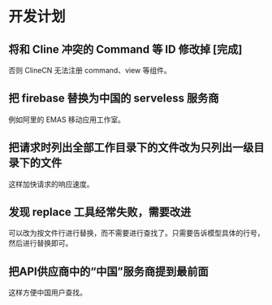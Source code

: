 # 开发计划

## 将和 Cline 冲突的 Command 等 ID 修改掉 [完成]

否则 ClineCN 无法注册 command、view 等组件。

## 把 firebase 替换为中国的 serveless 服务商

例如阿里的 EMAS 移动应用工作室。

## 把请求时列出全部工作目录下的文件改为只列出一级目录下的文件

这样加快请求的响应速度。

## 发现 replace 工具经常失败，需要改进

可以改为按文件行进行替换，而不需要进行查找了。只需要告诉模型具体的行号，然后进行替换即可。

## 把API供应商中的“中国”服务商提到最前面

这样方便中国用户查找。

